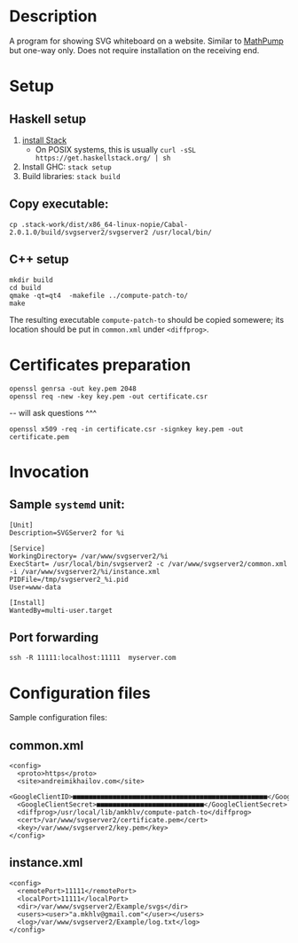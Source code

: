 # Description

A program for showing SVG whiteboard on a website. Similar to [MathPump](https://github.com/amkhlv/mathpump3) but one-way only.
Does not require installation on the receiving end.


# Setup

## Haskell setup

1. [install Stack](https://haskell-lang.org/get-started)
	* On POSIX systems, this is usually `curl -sSL https://get.haskellstack.org/ | sh`
2. Install GHC: `stack setup`
3. Build libraries: `stack build`

## Copy executable:

    cp .stack-work/dist/x86_64-linux-nopie/Cabal-2.0.1.0/build/svgserver2/svgserver2 /usr/local/bin/

## C++ setup

    mkdir build
    cd build
    qmake -qt=qt4  -makefile ../compute-patch-to/
    make

The resulting executable `compute-patch-to` should be copied somewere; its location should be put in `common.xml` under `<diffprog>`.

# Certificates preparation

    openssl genrsa -out key.pem 2048
    openssl req -new -key key.pem -out certificate.csr

-- will ask questions ^^^

    openssl x509 -req -in certificate.csr -signkey key.pem -out certificate.pem

# Invocation

## Sample `systemd` unit:

    [Unit]
    Description=SVGServer2 for %i

    [Service]
    WorkingDirectory= /var/www/svgserver2/%i
    ExecStart= /usr/local/bin/svgserver2 -c /var/www/svgserver2/common.xml -i /var/www/svgserver2/%i/instance.xml
    PIDFile=/tmp/svgserver2_%i.pid
    User=www-data

    [Install]
    WantedBy=multi-user.target

## Port forwarding

    ssh -R 11111:localhost:11111  myserver.com


# Configuration files

Sample configuration files:

## common.xml

    <config>
      <proto>https</proto>
      <site>andreimikhailov.com</site>
      <GoogleClientID>■■■■■■■■■■■■■■■■■■■■■■■■■■■■■■■■■■■■■■■■■■■■■■■■■</GoogleClientID>
      <GoogleClientSecret>■■■■■■■■■■■■■■■■■■■■■■■■■■■</GoogleClientSecret>
      <diffprog>/usr/local/lib/amkhlv/compute-patch-to</diffprog>
      <cert>/var/www/svgserver2/certificate.pem</cert>
      <key>/var/www/svgserver2/key.pem</key>
    </config>

## instance.xml

    <config>
      <remotePort>11111</remotePort>
      <localPort>11111</localPort>
      <dir>/var/www/svgserver2/Example/svgs</dir>
      <users><user>"a.mkhlv@gmail.com"</user></users>
      <log>/var/www/svgserver2/Example/log.txt</log>
    </config>
